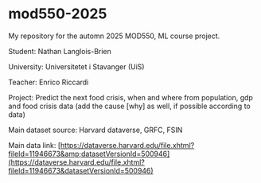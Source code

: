 # mod550-2025

My repository for the automn 2025 MOD550, ML course project.

Student: Nathan Langlois-Brien

University: Universitetet i Stavanger (UiS)

Teacher: Enrico Riccardi


Project: Predict the next food crisis, when and where from population, gdp and food crisis data (add the cause [why] as well, if possible according to data)

Main dataset source: Harvard dataverse, GRFC, FSIN

Main data link: [https://dataverse.harvard.edu/file.xhtml?fileId=11946673&amp;datasetVersionId=500946](https://dataverse.harvard.edu/file.xhtml?fileId=11946673&datasetVersionId=500946)
